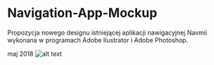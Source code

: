 # Navigation-App-Mockup

Propozycja nowego designu istniejącej aplikacji nawigacyjnej Navmii wykonana w programach Adobe Ilustrator i Adobe Photoshop.

maj 2018
![alt text](https://github.com/michalpietruszka/Navigation-App-Mockup/blob/master/Broszura_3.png)
